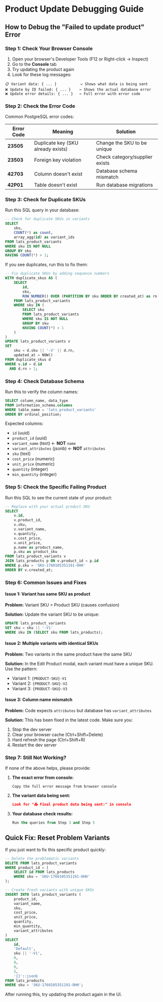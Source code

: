 # Product Update Debugging Guide

## How to Debug the "Failed to update product" Error

### Step 1: Check Your Browser Console

1. Open your browser's Developer Tools (F12 or Right-click → Inspect)
2. Go to the **Console** tab
3. Try updating the product again
4. Look for these log messages:

```
📋 Variant data: { ... }           ← Shows what data is being sent
❌ Update by ID failed: { ... }    ← Shows the actual database error
❌ Update error details: { ... }   ← Full error with error code
```

### Step 2: Check the Error Code

Common PostgreSQL error codes:

| Error Code | Meaning | Solution |
|------------|---------|----------|
| **23505** | Duplicate key (SKU already exists) | Change the SKU to be unique |
| **23503** | Foreign key violation | Check category/supplier exists |
| **42703** | Column doesn't exist | Database schema mismatch |
| **42P01** | Table doesn't exist | Run database migrations |

### Step 3: Check for Duplicate SKUs

Run this SQL query in your database:

```sql
-- Check for duplicate SKUs in variants
SELECT 
    sku,
    COUNT(*) as count,
    array_agg(id) as variant_ids
FROM lats_product_variants
WHERE sku IS NOT NULL
GROUP BY sku
HAVING COUNT(*) > 1;
```

If you see duplicates, run this to fix them:

```sql
-- Fix duplicate SKUs by adding sequence numbers
WITH duplicate_skus AS (
    SELECT 
        id,
        sku,
        ROW_NUMBER() OVER (PARTITION BY sku ORDER BY created_at) as rn
    FROM lats_product_variants
    WHERE sku IN (
        SELECT sku 
        FROM lats_product_variants 
        WHERE sku IS NOT NULL 
        GROUP BY sku 
        HAVING COUNT(*) > 1
    )
)
UPDATE lats_product_variants v
SET 
    sku = d.sku || '-V' || d.rn,
    updated_at = NOW()
FROM duplicate_skus d
WHERE v.id = d.id
  AND d.rn > 1;
```

### Step 4: Check Database Schema

Run this to verify the column names:

```sql
SELECT column_name, data_type
FROM information_schema.columns
WHERE table_name = 'lats_product_variants'
ORDER BY ordinal_position;
```

Expected columns:
- `id` (uuid)
- `product_id` (uuid)
- `variant_name` (text) ← **NOT** `name`
- `variant_attributes` (jsonb) ← **NOT** `attributes`
- `sku` (text)
- `cost_price` (numeric)
- `unit_price` (numeric)
- `quantity` (integer)
- `min_quantity` (integer)

### Step 5: Check the Specific Failing Product

Run this SQL to see the current state of your product:

```sql
-- Replace with your actual product SKU
SELECT 
    v.id,
    v.product_id,
    v.sku,
    v.variant_name,
    v.quantity,
    v.cost_price,
    v.unit_price,
    p.name as product_name,
    p.sku as product_sku
FROM lats_product_variants v
JOIN lats_products p ON v.product_id = p.id
WHERE p.sku = 'SKU-1760105351191-OHH'
ORDER BY v.created_at;
```

### Step 6: Common Issues and Fixes

#### Issue 1: Variant has same SKU as product

**Problem:** Variant SKU = Product SKU (causes confusion)

**Solution:** Update the variant SKU to be unique:
```sql
UPDATE lats_product_variants
SET sku = sku || '-V1'
WHERE sku IN (SELECT sku FROM lats_products);
```

#### Issue 2: Multiple variants with identical SKUs

**Problem:** Two variants in the same product have the same SKU

**Solution:** In the Edit Product modal, each variant must have a unique SKU. Use the pattern:
- Variant 1: `{PRODUCT-SKU}-V1`
- Variant 2: `{PRODUCT-SKU}-V2`
- Variant 3: `{PRODUCT-SKU}-V3`

#### Issue 3: Column name mismatch

**Problem:** Code expects `attributes` but database has `variant_attributes`

**Solution:** This has been fixed in the latest code. Make sure you:
1. Stop the dev server
2. Clear your browser cache (Ctrl+Shift+Delete)
3. Hard refresh the page (Ctrl+Shift+R)
4. Restart the dev server

### Step 7: Still Not Working?

If none of the above helps, please provide:

1. **The exact error from console:**
   ```
   Copy the full error message from browser console
   ```

2. **The variant data being sent:**
   ```json
   Look for "📤 Final product data being sent:" in console
   ```

3. **Your database check results:**
   ```sql
   Run the queries from Step 3 and Step 5
   ```

## Quick Fix: Reset Problem Variants

If you just want to fix this specific product quickly:

```sql
-- Delete the problematic variants
DELETE FROM lats_product_variants
WHERE product_id = (
    SELECT id FROM lats_products 
    WHERE sku = 'SKU-1760105351191-OHH'
);

-- Create fresh variants with unique SKUs
INSERT INTO lats_product_variants (
    product_id,
    variant_name,
    sku,
    cost_price,
    unit_price,
    quantity,
    min_quantity,
    variant_attributes
)
SELECT 
    id,
    'Default',
    sku || '-V1',
    0,
    0,
    0,
    5,
    '{}'::jsonb
FROM lats_products
WHERE sku = 'SKU-1760105351191-OHH';
```

After running this, try updating the product again in the UI.

